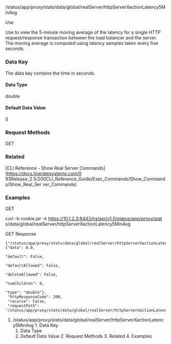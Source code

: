 ##
/status/app/proxy/stats/data/global/realServer/httpServerXactionLatency5MinAvg

Use

Use to view the 5-minute moving average of the latency for a single HTTP
request/response transaction between the load balancer and the server. The
moving average is computed using latency samples taken every five seconds.

### Data Key

The data key contains the time in seconds.

#### Data Type

double

#### Default Data Value

0

### Request Methods

GET

### Related

[CLI Reference - Show Real Server Commands](https://docs.lineratesystems.com/0
93Release_2.5/200CLI_Reference_Guide/Exec_Commands/Show_Commands/Show_Real_Ser
ver_Commands)

### Examples

GET

curl -b cookie.jar -k https://10.1.2.3:8443/lrs/api/v1.0/status/app/proxy/stat
s/data/global/realServer/httpServerXactionLatency5MinAvg

GET Response

    
    
    {"/status/app/proxy/stats/data/global/realServer/httpServerXactionLatency5MinAvg": {"data": 0.0,
                                                                                         "default": False,
                                                                                         "defaultAllowed": False,
                                                                                         "deleteAllowed": False,
                                                                                         "numChildren": 0,
                                                                                         "type": "double"},
     "httpResponseCode": 200,
     "recurse": False,
     "requestPath": "/status/app/proxy/stats/data/global/realServer/httpServerXactionLatency5MinAvg"}
    

  1. /status/app/proxy/stats/data/global/realServer/httpServerXactionLatency5MinAvg
    1. Data Key
      1. Data Type
      2. Default Data Value
    2. Request Methods
    3. Related
    4. Examples

